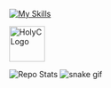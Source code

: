 [](https://media1.tenor.com/m/vUZcLM19K34AAAAd/ponyo-ponyo-on-the-cliff.gif)
<!-- Skill Icons -->
[![My Skills](https://skillicons.dev/icons?i=instagram,gmail,r&perline=6)](https://skillicons.dev)

<!-- HolyC Icon as an image -->
<img src="https://upload.wikimedia.org/wikipedia/commons/3/33/HolyC_Logo.svg" alt="HolyC Logo" width="64" height="64"/>

<!-- GitHub Stats -->
![Repo Stats](https://github-readme-stats.vercel.app/api?username=bsyRui&theme=dark&show_icons=true&count_private=true&border_color=000000&bg_color=101010)
![snake gif](https://raw.githubusercontent.com/bsyRui/bsyRui/output/github-contribution-grid-snake.svg)

